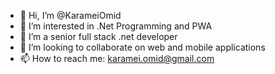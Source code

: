 - 👋 Hi, I’m @KarameiOmid
- 👀 I’m interested in .Net Programming and PWA 
- 🌱 I’m a senior full stack .net developer
- 💞️ I’m looking to collaborate on web and mobile applications
- 📫 How to reach me: karamei.omid@gmail.com
<!---
KarameiOmid/KarameiOmid is a ✨ special ✨ repository because its `README.md` (this file) appears on your GitHub profile.
You can click the Preview link to take a look at your changes.
--->
